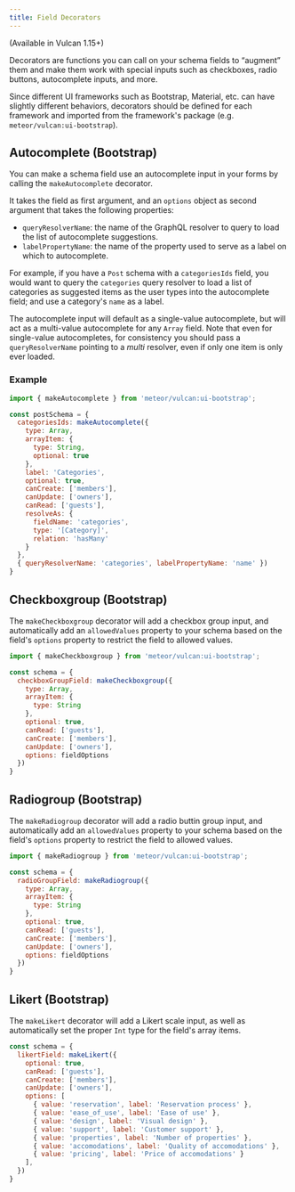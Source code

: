 ```yaml
---
title: Field Decorators
---
```


(Available in Vulcan 1.15+)

Decorators are functions you can call on your schema fields to “augment” them and make them work with special inputs such as checkboxes, radio buttons, autocomplete inputs, and more. 

Since different UI frameworks such as Bootstrap, Material, etc. can have slightly different behaviors, decorators should be defined for each framework and imported from the framework's package (e.g. `meteor/vulcan:ui-bootstrap`).

## Autocomplete (Bootstrap)

You can make a schema field use an autocomplete input in your forms by calling the `makeAutocomplete` decorator.

It takes the field as first argument, and an `options` object as second argument that takes the following properties:

- `queryResolverName`: the name of the GraphQL resolver to query to load the list of autocomplete suggestions.
- `labelPropertyName`: the name of the property used to serve as a label on which to autocomplete.

For example, if you have a `Post` schema with a `categoriesIds` field, you would want to query the `categories` query resolver to load a list of categories as suggested items as the user types into the autocomplete field; and use a category's `name` as a label. 

The autocomplete input will default as a single-value autocomplete, but will act as a multi-value autocomplete for any `Array` field. Note that even for single-value autocompletes, for consistency you should pass a `queryResolverName` pointing to a *multi* resolver, even if only one item is only ever loaded.

### Example

```js
import { makeAutocomplete } from 'meteor/vulcan:ui-bootstrap';

const postSchema = {
  categoriesIds: makeAutocomplete({
    type: Array,
    arrayItem: {
      type: String,
      optional: true
    },
    label: 'Categories',
    optional: true,
    canCreate: ['members'],
    canUpdate: ['owners'],
    canRead: ['guests'],
    resolveAs: {
      fieldName: 'categories',
      type: '[Category]',
      relation: 'hasMany'
    }
  },
  { queryResolverName: 'categories', labelPropertyName: 'name' })
}
```

## Checkboxgroup (Bootstrap)

The `makeCheckboxgroup` decorator will add a checkbox group input, and automatically add an `allowedValues` property to your schema based on the field's `options` property to restrict the field to allowed values. 

```js
import { makeCheckboxgroup } from 'meteor/vulcan:ui-bootstrap';

const schema = {
  checkboxGroupField: makeCheckboxgroup({
    type: Array,
    arrayItem: { 
      type: String 
    },
    optional: true,
    canRead: ['guests'],
    canCreate: ['members'],
    canUpdate: ['owners'],
    options: fieldOptions
  })
}
```

## Radiogroup (Bootstrap)

The `makeRadiogroup` decorator will add a radio buttin group input, and automatically add an `allowedValues` property to your schema based on the field's `options` property to restrict the field to allowed values. 

```js
import { makeRadiogroup } from 'meteor/vulcan:ui-bootstrap';

const schema = {
  radioGroupField: makeRadiogroup({
    type: Array,
    arrayItem: { 
      type: String 
    },
    optional: true,
    canRead: ['guests'],
    canCreate: ['members'],
    canUpdate: ['owners'],
    options: fieldOptions
  })
}
```

## Likert (Bootstrap)

The `makeLikert` decorator will add a Likert scale input, as well as automatically set the proper `Int` type for the field's array items. 

```js
const schema = {
  likertField: makeLikert({
    optional: true,
    canRead: ['guests'],
    canCreate: ['members'],
    canUpdate: ['owners'],
    options: [
      { value: 'reservation', label: 'Reservation process' },
      { value: 'ease_of_use', label: 'Ease of use' },
      { value: 'design', label: 'Visual design' },
      { value: 'support', label: 'Customer support' },
      { value: 'properties', label: 'Number of properties' },
      { value: 'accomodations', label: 'Quality of accomodations' },
      { value: 'pricing', label: 'Price of accomodations' }
    ],
  })
}
```